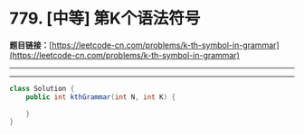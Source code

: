 # 779. [中等] 第K个语法符号

**题目链接：**[https://leetcode-cn.com/problems/k-th-symbol-in-grammar](https://leetcode-cn.com/problems/k-th-symbol-in-grammar)

---

<Cards card="leetcode_779_k-th-symbol-in-grammar"></Cards>

---

```java
class Solution {
    public int kthGrammar(int N, int K) {
        
    }
}
```